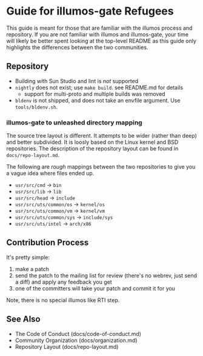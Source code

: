 Guide for illumos-gate Refugees
===============================

This guide is meant for those that are familiar with the illumos process and
repository.  If you are not familiar with illumos and illumos-gate, your
time will likely be better spent looking at the top-level README as this
guide only highlights the differences between the two communities.

Repository
----------

* Building with Sun Studio and lint is *not* supported
* `nightly` does not exist; use `make build`. see README.md for details
  - support for multi-proto and multiple builds was removed
* `bldenv` is not shipped, and does not take an envfile argument. Use
  `tools/bldenv.sh`.

### illumos-gate to unleashed directory mapping

The source tree layout is different.  It attempts to be wider (rather than
deep) and better subdivided.  It is loosly based on the Linux kernel and
BSD repositories.  The description of the repository layout can be found in
`docs/repo-layout.md`.

The following are *rough* mappings between the two repositories to give you
a vague idea where files ended up.

* `usr/src/cmd` -> `bin`
* `usr/src/lib` -> `lib`
* `usr/src/head` -> `include`
* `usr/src/uts/common/os` -> `kernel/os`
* `usr/src/uts/common/vm` -> `kernel/vm`
* `usr/src/uts/common/sys` -> `include/sys`
* `usr/src/uts/intel` -> `arch/x86`

Contribution Process
--------------------

It's pretty simple:

1. make a patch
2. send the patch to the mailing list for review (there's no webrev, just
   send a diff) and apply any feedback you get
3. one of the committers will take your patch and commit it for you

Note, there is no special illumos like RTI step.

See Also
--------

* The Code of Conduct (docs/code-of-conduct.md)
* Community Organization (docs/organization.md)
* Repository Layout (docs/repo-layout.md)
